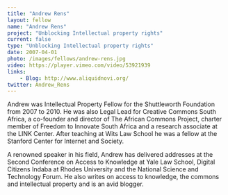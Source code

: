 ```yaml
---
title: "Andrew Rens"
layout: fellow
name: "Andrew Rens"
project: "Unblocking Intellectual property rights"
current: false
type: "Unblocking Intellectual property rights"
date: 2007-04-01
photo: /images/fellows/andrew-rens.jpg
video: https://player.vimeo.com/video/53921939
links:
    - Blog: http://www.aliquidnovi.org/
twitter: Andrew_Rens
---
```



Andrew was Intellectual Property Fellow for the Shuttleworth Foundation from 2007 to 2010. He was also Legal Lead for Creative Commons South Africa, a co-founder and director of The African Commons Project, charter member of Freedom to Innovate South Africa and a research associate at the LINK Center. After teaching at Wits Law School he was a fellow at the Stanford Center for Internet and Society.

A renowned speaker in his field, Andrew has delivered addresses at the Second Conference on Access to Knowledge at Yale Law School, Digital Citizens Indaba at Rhodes University and the National Science and Technology Forum. He also writes on access to knowledge, the commons and intellectual property and is an avid blogger.
